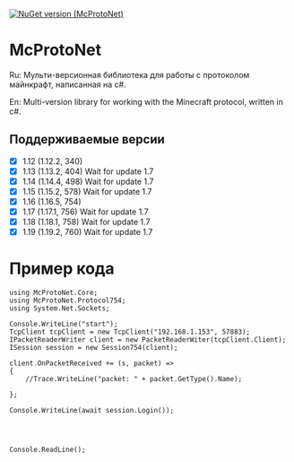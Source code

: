 
[![NuGet version (McProtoNet)](https://img.shields.io/nuget/v/McProtoNet?style=flat-square)](https://www.nuget.org/packages/McProtoNet/) 



# McProtoNet

Ru: Мульти-версионная библиотека для работы с протоколом майнкрафт, написанная на c#.

En: Multi-version library for working with the Minecraft protocol, written in c#.


## Поддерживаемые версии
- [x] 1.12 (1.12.2, 340)
- [x] 1.13 (1.13.2, 404) Wait for update 1.7
- [x] 1.14 (1.14.4, 498) Wait for update 1.7
- [x] 1.15 (1.15.2, 578) Wait for update 1.7
- [x] 1.16 (1.16.5, 754) 
- [x] 1.17 (1.17.1, 756) Wait for update 1.7
- [x] 1.18 (1.18.1, 758) Wait for update 1.7
- [x] 1.19 (1.19.2, 760) Wait for update 1.7

# Пример кода
```
using McProtoNet.Core;
using McProtoNet.Protocol754;
using System.Net.Sockets;

Console.WriteLine("start");
TcpClient tcpClient = new TcpClient("192.168.1.153", 57883);
IPacketReaderWriter client = new PacketReaderWiter(tcpClient.Client);
ISession session = new Session754(client);

client.OnPacketReceived += (s, packet) =>
{
    //Trace.WriteLine("packet: " + packet.GetType().Name);

};

Console.WriteLine(await session.Login());




Console.ReadLine();
```
